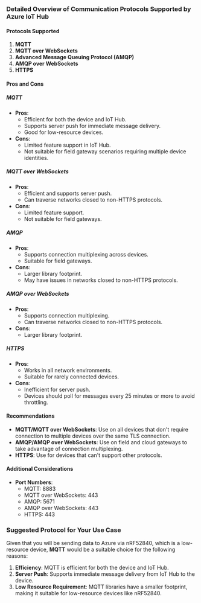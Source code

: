 ### Detailed Overview of Communication Protocols Supported by Azure IoT Hub

#### Protocols Supported
1. **MQTT**
2. **MQTT over WebSockets**
3. **Advanced Message Queuing Protocol (AMQP)**
4. **AMQP over WebSockets**
5. **HTTPS**

#### Pros and Cons

##### MQTT
- **Pros**: 
  - Efficient for both the device and IoT Hub.
  - Supports server push for immediate message delivery.
  - Good for low-resource devices.
- **Cons**: 
  - Limited feature support in IoT Hub.
  - Not suitable for field gateway scenarios requiring multiple device identities.

##### MQTT over WebSockets
- **Pros**: 
  - Efficient and supports server push.
  - Can traverse networks closed to non-HTTPS protocols.
- **Cons**: 
  - Limited feature support.
  - Not suitable for field gateways.

##### AMQP
- **Pros**: 
  - Supports connection multiplexing across devices.
  - Suitable for field gateways.
- **Cons**: 
  - Larger library footprint.
  - May have issues in networks closed to non-HTTPS protocols.

##### AMQP over WebSockets
- **Pros**: 
  - Supports connection multiplexing.
  - Can traverse networks closed to non-HTTPS protocols.
- **Cons**: 
  - Larger library footprint.

##### HTTPS
- **Pros**: 
  - Works in all network environments.
  - Suitable for rarely connected devices.
- **Cons**: 
  - Inefficient for server push.
  - Devices should poll for messages every 25 minutes or more to avoid throttling.

#### Recommendations
- **MQTT/MQTT over WebSockets**: Use on all devices that don't require connection to multiple devices over the same TLS connection.
- **AMQP/AMQP over WebSockets**: Use on field and cloud gateways to take advantage of connection multiplexing.
- **HTTPS**: Use for devices that can't support other protocols.

#### Additional Considerations
- **Port Numbers**: 
  - MQTT: 8883
  - MQTT over WebSockets: 443
  - AMQP: 5671
  - AMQP over WebSockets: 443
  - HTTPS: 443

### Suggested Protocol for Your Use Case

Given that you will be sending data to Azure via nRF52840, which is a low-resource device, **MQTT** would be a suitable choice for the following reasons:

1. **Efficiency**: MQTT is efficient for both the device and IoT Hub.
2. **Server Push**: Supports immediate message delivery from IoT Hub to the device.
3. **Low Resource Requirement**: MQTT libraries have a smaller footprint, making it suitable for low-resource devices like nRF52840.
